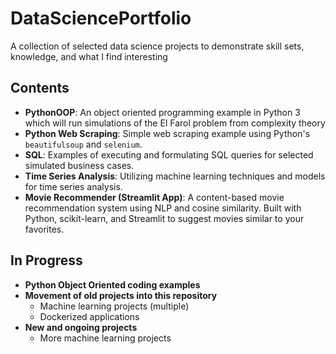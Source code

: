 # DataSciencePortfolio

A collection of selected data science projects to demonstrate skill sets, knowledge, and what I find interesting

## Contents
* __PythonOOP__: An object oriented programming example in Python 3 which will run simulations of the El Farol problem from complexity theory
* __Python Web Scraping__: Simple web scraping example using Python's `beautifulsoup` and `selenium`.
* __SQL__: Examples of executing and formulating SQL queries for selected simulated business cases.
* __Time Series Analysis__: Utilizing machine learning techniques and models for time series analysis.
* __Movie Recommender (Streamlit App)__: A content-based movie recommendation system using NLP and cosine similarity. Built with Python, scikit-learn, and Streamlit to suggest movies similar to your favorites.

## In Progress
* __Python Object Oriented coding examples__
* __Movement of old projects into this repository__
  * Machine learning projects (multiple)
  * Dockerized applications
* __New and ongoing projects__
  * More machine learning projects
